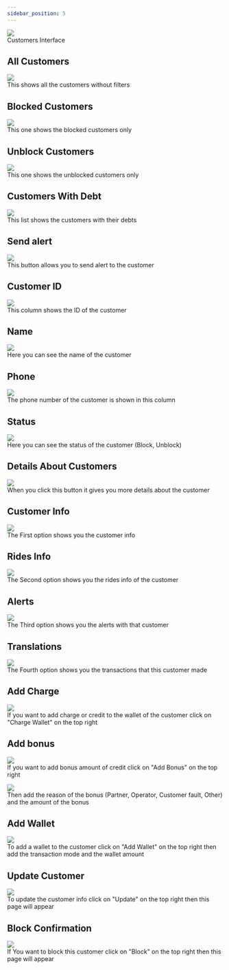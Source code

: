 ```yaml
---
sidebar_position: 5
---
```


<img src='/img/Customer/customers1.png'/><br/>
Customers Interface

## All Customers
<img src='/img/Customer/customers2.png'/><br/>
This shows all the customers without filters

## Blocked Customers


<img src='/img/Customer/customers3.png'/><br/>
This one shows the blocked customers only

## Unblock Customers
<img src='/img/Customer/customers10.png'/><br/>
This one shows the unblocked customers only

## Customers With Debt
<img src='/img/Customer/customers4.png'/><br/>
This list shows the customers with their debts

## Send alert
<img src='/img/Customer/customer80.png'/><br/>
This button allows you to send alert to the customer

## Customer ID
<img src='/img/Customer/customers5.png'/><br/>
This column shows the ID of the customer

## Name
<img src='/img/Customer/customers6.png'/><br/>
Here you can see the name of the customer

## Phone
<img src='/img/Customer/customers7.png'/><br/>
The phone number of the customer is shown in this column 

## Status
<img src='/img/Customer/customers8.png'/><br/>
Here you can see the status of the customer (Block, Unblock) 



## Details About Customers
<img src='/img/Customer/cumtomers99.png'/><br/>
When you click this button it gives you more details about the customer

## Customer Info
<img src='/img/Customer/customers111.png'/><br/>
The First option shows you the customer info

## Rides Info
<img src='/img/Customer/customers112.png'/><br/>
The Second option shows you the rides info of the customer

## Alerts
<img src='/img/Customer/customers113.png'/><br/>
The Third option shows you the alerts with that customer

## Translations
<img src='/img/Customer/customers114.png'/><br/>
The Fourth option shows you the transactions that this customer made

## Add Charge
<img src='/img/Customer/customers115.png'/><br/>
If you want to add charge or credit to the wallet of the customer click on "Charge Wallet" on the top right


## Add bonus
<img src='/img/Customer/customers116.png'/><br/>
If you want to add bonus amount of credit click on "Add Bonus" on the top right 

<img src='/img/Customer/customers55.png'/><br/>
Then add the reason of the bonus (Partner, Operator, Customer fault, Other) and the amount of the bonus

## Add Wallet
<img src='/img/Customer/customers117.png'/><br/>
To add a wallet to the customer click on "Add Wallet" on the top right then add the transaction mode and the wallet amount

## Update Customer
<img src='/img/Customer/customers118.png'/><br/>
To update the customer info click on "Update" on the top right then this page will appear

## Block Confirmation
<img src='/img/Customer/customers119.png'/><br/>
If You want to block this customer click on "Block" on the top right then this page will appear